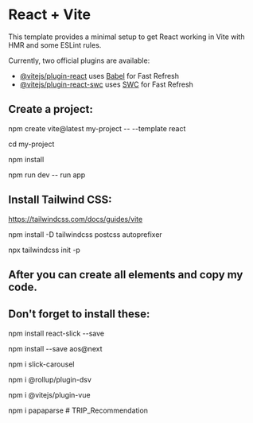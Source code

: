 # React + Vite

This template provides a minimal setup to get React working in Vite with HMR and some ESLint rules.

Currently, two official plugins are available:

- [@vitejs/plugin-react](https://github.com/vitejs/vite-plugin-react/blob/main/packages/plugin-react/README.md) uses [Babel](https://babeljs.io/) for Fast Refresh
- [@vitejs/plugin-react-swc](https://github.com/vitejs/vite-plugin-react-swc) uses [SWC](https://swc.rs/) for Fast Refresh

## Create a project:

  npm create vite@latest my-project -- --template react
  
  cd my-project

  npm install

  npm run dev -- run app
  
## Install Tailwind CSS:

  https://tailwindcss.com/docs/guides/vite

  npm install -D tailwindcss postcss autoprefixer
  
  npx tailwindcss init -p

## After you can create all elements and copy my code. 

## Don't forget to install these:

  npm install react-slick --save
  
  npm install --save aos@next
  
  npm i slick-carousel
  
  npm i @rollup/plugin-dsv
  
  npm i @vitejs/plugin-vue
  
  npm i papaparse
#   T R I P _ R e c o m m e n d a t i o n  
 